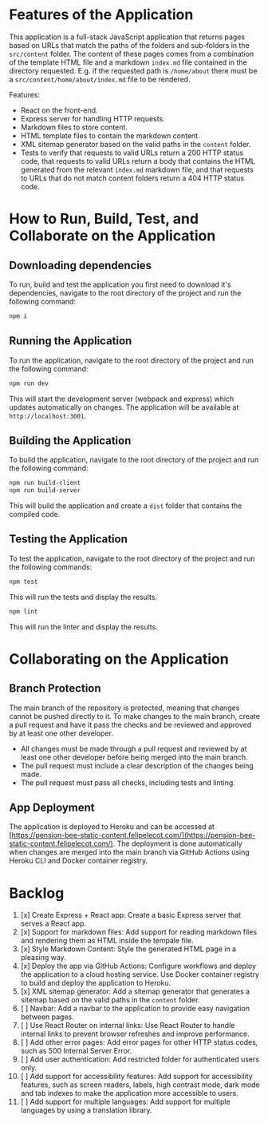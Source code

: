 # Features of the Application
This application is a full-stack JavaScript application that returns pages based on URLs that match the paths of the folders and sub-folders in the `src/content` folder. The content of these pages comes from a combination of the template HTML file and a markdown `index.md` file contained in the directory requested. E.g. if the requested path is `/home/about` there must be a `src/content/home/about/index.md` file to be rendered.

Features:
- React on the front-end.
- Express server for handling HTTP requests.
- Markdown files to store content.
- HTML template files to contain the markdown content.
- XML sitemap generator based on the valid paths in the `content` folder.
- Tests to verify that requests to valid URLs return a 200 HTTP status code, that requests to valid URLs return a body that contains the HTML generated from the relevant `index.md` markdown file, and that requests to URLs that do not match content folders return a 404 HTTP status code.

# How to Run, Build, Test, and Collaborate on the Application
## Downloading dependencies
To run, build and test the application you first need to download it's dependencies, navigate to the root directory of the project and run the following command:

```bash
npm i
```

## Running the Application
To run the application, navigate to the root directory of the project and run the following command:

```bash
npm run dev
```

This will start the development server (webpack and express) which updates automatically on changes. The application will be available at `http://localhost:3001`.

## Building the Application
To build the application, navigate to the root directory of the project and run the following command:

```bash
npm run build-client
npm run build-server
```

This will build the application and create a `dist` folder that contains the compiled code.

## Testing the Application
To test the application, navigate to the root directory of the project and run the following commands:

```bash
npm test
```

This will run the tests and display the results.

```bash
npm lint
```

This will run the linter and display the results.

# Collaborating on the Application
## Branch Protection
The main branch of the repository is protected, meaning that changes cannot be pushed directly to it. To make changes to the main branch, create a pull request and have it pass the checks and be reviewed and approved by at least one other developer.

- All changes must be made through a pull request and reviewed by at least one other developer before being merged into the main branch.
- The pull request must include a clear description of the changes being made.
- The pull request must pass all checks, including tests and linting.

## App Deployment
The application is deployed to Heroku and can be accessed at [https://pension-bee-static-content.felipelecot.com/](https://pension-bee-static-content.felipelecot.com/).
The deployment is done automatically when changes are merged into the main branch via GitHub Actions using Heroku CLI and Docker container registry.

# Backlog 
1. [x] Create Express + React app: Create a basic Express server that serves a React app.
2. [x] Support for markdown files: Add support for reading markdown files and rendering them as HTML inside the tempale file.
3. [x] Style Markdown Content: Style the generated HTML page in a pleasing way.
4. [x] Deploy the app via GitHub Actions: Configure workflows and deploy the application to a cloud hosting service. Use Docker container registry to build and deploy the application to Heroku.
5. [x] XML sitemap generator: Add a sitemap generator that generates a sitemap based on the valid paths in the `content` folder.
6. [ ] Navbar: Add a navbar to the application to provide easy navigation between pages.
7. [ ] Use React Router on internal links: Use React Router to handle internal links to prevent browser refreshes and improve performance.
8. [ ] Add other error pages: Add error pages for other HTTP status codes, such as 500 Internal Server Error.
9. [ ] Add user authentication: Add restricted folder for authenticated users only.
10. [ ] Add support for accessibility features: Add support for accessibility features, such as screen readers, labels, high contrast mode, dark mode and tab indexes to make the application more accessible to users.
11. [ ] Add support for multiple languages: Add support for multiple languages by using a translation library.